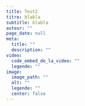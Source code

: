 ```yaml
---
title: Test2
titre: blabla
subtitle: blabla
auteur: ""
page_date: null
meta:
  title: ""
  description: ""
video:
  code_embed_de_la_video: ""
  legende: ""
image:
  image_path: ""
  alt: ""
  legende: ""
  center: false
---
```


